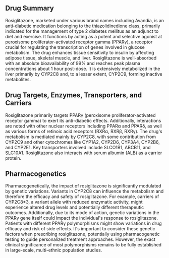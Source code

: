 ## Drug Summary
Rosiglitazone, marketed under various brand names including Avandia, is an anti-diabetic medication belonging to the thiazolidinedione class, primarily indicated for the management of type 2 diabetes mellitus as an adjunct to diet and exercise. It functions by acting as a potent and selective agonist at peroxisome proliferator-activated receptor gamma (PPARγ), a receptor crucial for regulating the transcription of genes involved in glucose metabolism. The drug enhances tissue sensitivity to insulin by affecting adipose tissue, skeletal muscle, and liver. Rosiglitazone is well-absorbed with an absolute bioavailability of 99% and reaches peak plasma concentrations about 1 hour post-dose. It is extensively metabolized in the liver primarily by CYP2C8 and, to a lesser extent, CYP2C9, forming inactive metabolites.

## Drug Targets, Enzymes, Transporters, and Carriers
Rosiglitazone primarily targets PPARγ (peroxisome proliferator-activated receptor gamma) to exert its anti-diabetic effects. Additionally, interactions are noted with other nuclear receptors including PPARα and PPARδ, as well as various forms of retinoic acid receptors (RXRα, RXRβ, RXRγ). The drug's metabolism is mediated mainly by CYP2C8, with some contribution from CYP2C9 and other cytochromes like CYP1A2, CYP2D6, CYP3A4, CYP2B6, and CYP2E1. Key transporters involved include SLCO1B1, ABCB11, and SLC10A1. Rosiglitazone also interacts with serum albumin (ALB) as a carrier protein.

## Pharmacogenetics
Pharmacogenetically, the impact of rosiglitazone is significantly modulated by genetic variations. Variants in CYP2C8 can influence the metabolism and therefore the efficacy and safety of rosiglitazone. For example, carriers of CYP2C8*3, a variant allele with reduced enzymatic activity, might experience altered drug levels and potentially different therapeutic outcomes. Additionally, due to its mode of action, genetic variations in the PPARγ gene itself could impact the individual's response to rosiglitazone. Patients with different PPARγ polymorphisms might show variations in drug efficacy and risk of side effects. It's important to consider these genetic factors when prescribing rosiglitazone, potentially using pharmacogenetic testing to guide personalized treatment approaches. However, the exact clinical significance of most polymorphisms remains to be fully established in large-scale, multi-ethnic population studies.